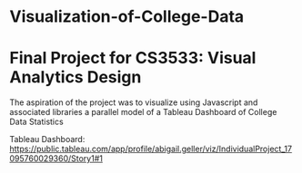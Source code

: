# Visualization-of-College-Data
# Final Project for CS3533: Visual Analytics Design

The aspiration of the project was to visualize using Javascript and associated libraries a parallel model of a Tableau Dashboard of College Data Statistics 


Tableau Dashboard: https://public.tableau.com/app/profile/abigail.geller/viz/IndividualProject_17095760029360/Story1#1 
